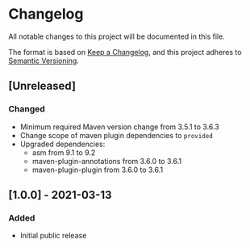 # Changelog

All notable changes to this project will be documented in this file.

The format is based on [Keep a Changelog](https://keepachangelog.com/en/1.0.0/),
and this project adheres to [Semantic Versioning](https://semver.org/spec/v2.0.0.html).


## [Unreleased]

### Changed
- Minimum required Maven version change from 3.5.1 to 3.6.3
- Change scope of maven plugin dependencies to `provided`
- Upgraded dependencies:
  - asm from 9.1 to 9.2
  - maven-plugin-annotations from 3.6.0 to 3.6.1
  - maven-plugin-plugin from 3.6.0 to 3.6.1


## [1.0.0] - 2021-03-13

### Added
- Initial public release
